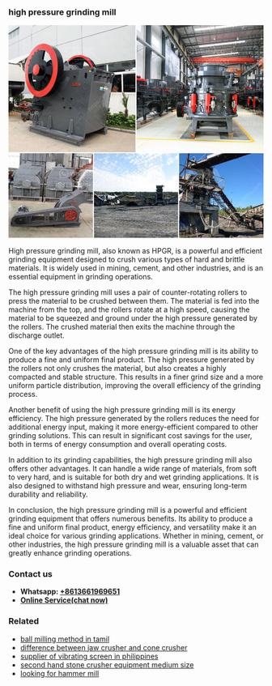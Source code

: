 <h3>high pressure grinding mill</h3><img src='1702260407.jpg' alt=''><p>High pressure grinding mill, also known as HPGR, is a powerful and efficient grinding equipment designed to crush various types of hard and brittle materials. It is widely used in mining, cement, and other industries, and is an essential equipment in grinding operations.</p><p>The high pressure grinding mill uses a pair of counter-rotating rollers to press the material to be crushed between them. The material is fed into the machine from the top, and the rollers rotate at a high speed, causing the material to be squeezed and ground under the high pressure generated by the rollers. The crushed material then exits the machine through the discharge outlet.</p><p>One of the key advantages of the high pressure grinding mill is its ability to produce a fine and uniform final product. The high pressure generated by the rollers not only crushes the material, but also creates a highly compacted and stable structure. This results in a finer grind size and a more uniform particle distribution, improving the overall efficiency of the grinding process.</p><p>Another benefit of using the high pressure grinding mill is its energy efficiency. The high pressure generated by the rollers reduces the need for additional energy input, making it more energy-efficient compared to other grinding solutions. This can result in significant cost savings for the user, both in terms of energy consumption and overall operating costs.</p><p>In addition to its grinding capabilities, the high pressure grinding mill also offers other advantages. It can handle a wide range of materials, from soft to very hard, and is suitable for both dry and wet grinding applications. It is also designed to withstand high pressure and wear, ensuring long-term durability and reliability.</p><p>In conclusion, the high pressure grinding mill is a powerful and efficient grinding equipment that offers numerous benefits. Its ability to produce a fine and uniform final product, energy efficiency, and versatility make it an ideal choice for various grinding applications. Whether in mining, cement, or other industries, the high pressure grinding mill is a valuable asset that can greatly enhance grinding operations.</p><h3>Contact us</h3><ul><li><strong>Whatsapp:&nbsp;<a href="https://wa.me/8613661969651">+8613661969651</a></strong></li><li><a href="https://swt.shibang-china.com/?git&amp;zhl&amp;high pressure grinding mill"><strong>Online Service(chat now)</strong></a></li></ul><h3>Related</h3><ul><li><a href='ball milling method in tamil.md'>ball milling method in tamil</a></li><li><a href='difference between jaw crusher and cone crusher.md'>difference between jaw crusher and cone crusher</a></li><li><a href='supplier of vibrating screen in philippines.md'>supplier of vibrating screen in philippines</a></li><li><a href='second hand stone crusher equipment medium size.md'>second hand stone crusher equipment medium size</a></li><li><a href='looking for hammer mill.md'>looking for hammer mill</a></li></ul>